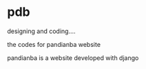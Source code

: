 pdb
===
designing and coding....

the codes for pandianba website

pandianba is a website developed with django
